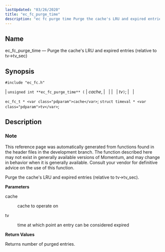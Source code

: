 ```yaml
---
lastUpdated: "03/26/2020"
title: "ec_fc_purge_time"
description: "ec fc purge time Purge the cache's LRU and expired entries relative to tv tv sec unsigned int ec fc purge time cache tv ec fc t cache struct timeval tv This reference page was automatically generated from functions found in the header files in the development branch The function..."
---
```


<a name="apis.ec_fc_purge_time"></a> 
## Name

ec_fc_purge_time — Purge the cache's LRU and expired entries (relative to tv->tv_sec)

## Synopsis

`#include "ec_fc.h"`

| `unsigned int **ec_fc_purge_time** (` | <var class="pdparam">cache</var>, |   |
|   | <var class="pdparam">tv</var>`)`; |   |

`ec_fc_t * <var class="pdparam">cache</var>`;
`struct timeval * <var class="pdparam">tv</var>`;<a name="idp52270720"></a> 
## Description

### Note

This reference page was automatically generated from functions found in the header files in the development branch. The function described here may not exist in generally available versions of Momentum, and may change in behavior when it is generally available. Consult your vendor for definitive advice on the use of this function.

Purge the cache's LRU and expired entries (relative to tv->tv_sec).

**<a name="idp52273616"></a> Parameters**

<dl class="variablelist">

<dt>cache</dt>

<dd>

cache to operate on

</dd>

<dt>tv</dt>

<dd>

time at which point an entry can be considered expired

</dd>

</dl>

**<a name="idp52278208"></a> Return Values**

Returns number of purged entries.